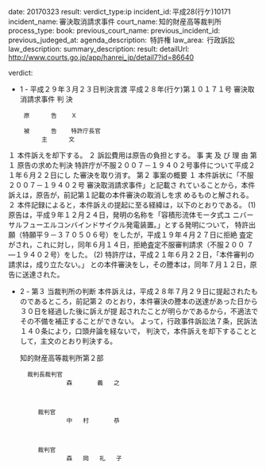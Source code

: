 
date: 20170323
result: 
verdict_type:ip
incident_id: 平成28(行ケ)10171
incident_name: 審決取消請求事件
court_name: 知的財産高等裁判所
process_type:
book: 
previous_court_name:
previous_incident_id:
previous_judeged_at:
agenda_description:  特許権
law_area:  行政訴訟
law_description: 
summary_description: 
result: 
detailUrl: http://www.courts.go.jp/app/hanrei_jp/detail7?id=86640

verdict:

- 1 - 
平成２９年３月２３日判決言渡 
平成２８年(行ケ)第１０１７１号 審決取消請求事件 
            判      決 
   
       原      告    Ｘ 
   
       被      告    特許庁長官 
            主      文 
 １ 本件訴えを却下する。 
      ２ 訴訟費用は原告の負担とする。 
            事 実 及 び 理 由 
第１ 原告の求めた判決 
 特許庁が不服２００７－１９４０２号事件について平成２１年６月２２日にし
た審決を取り消す。 
第２ 事案の概要 
 １ 本件訴状に「不服２００７－１９４０２号 審決取消請求事件」と記載さ
れていることから，本件訴えは，原告が，前記第１記載の本件審決の取消しを求
めるものと解される。 
 ２ 本件記録によると，本件訴えの提起に至る経緯は，以下のとおりである。 
  (1) 原告は，平成９年１２月２４日，発明の名称を「容積形流体モータ式ユ
ニバーサルフューエルコンバインドサイクル発電装置。」とする発明について，
特許出願（特願平９－３７０５０６号）をしたが，平成１９年４月２７日に拒絶
査定がされ，これに対し，同年６月１４日，拒絶査定不服審判請求（不服２００
７―１９４０２号）をした。 
  (2) 特許庁は，平成２１年６月２２日，「本件審判の請求は，成り立たない。」
との本件審決をし，その謄本は，同年７月１２日，原告に送達された。 
- 2 - 
第３ 当裁判所の判断 
 本件訴えは，平成２８年７月２９日に提起されたものであるところ，前記第２
のとおり，本件審決の謄本の送達があった日から３０日を経過した後に訴えが提
起されたことが明らかであるから，不適法でその不備を補正することができない。 
 よって，行政事件訴訟法７条，民訴法１４０条により，口頭弁論を経ないで，
判決で，本件訴えを却下することとして，主文のとおり判決する。 
 
    知的財産高等裁判所第２部 
 
 
 
        裁判長裁判官                      
                   森       義   之 
 
 
 
           裁判官                      
                   中   村       恭 
 
 
 
           裁判官                      
                   森   岡   礼   子 

                    